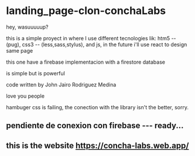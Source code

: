 # landing_page-clon-conchaLabs

hey, wasuuuuup?

this is a simple proyect in where I use different tecnologies lik: htm5 -- (pug), css3 -- (less,sass,stylus), and js, in the future i'll use react to design same page

this one have a firebase implementacion with a firestore database

is simple but is powerful

code written by John Jairo Rodriguez Medina 

love you people


hambuger css is failing, the conection with the library isn't the better, sorry.


## pendiente de conexion con firebase --- ready...
## this is the website https://concha-labs.web.app/

